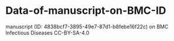 # Data-of-manuscript-on-BMC-ID
manuscript (ID: 4838bcf7-3895-49e7-87d1-b8febe16f22c) on BMC Infectious Diseases
CC-BY-SA-4.0
